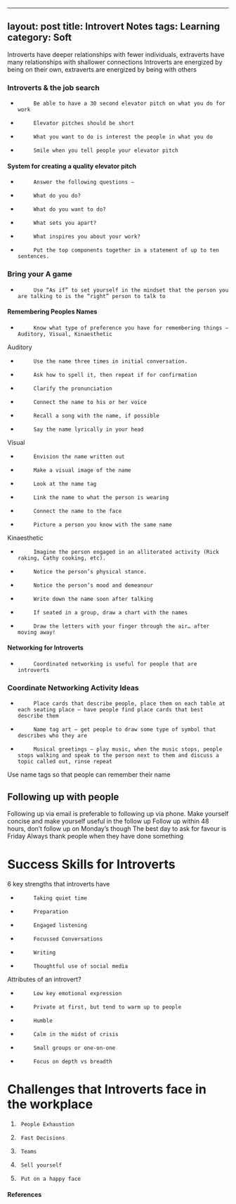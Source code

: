 
---
layout: post
title: Introvert Notes
tags: Learning
category: Soft
---
Introverts have deeper relationships with fewer individuals, extraverts have many relationships with shallower connections
Introverts are energized by being on their own, extraverts are energized by being with others


### Introverts & the job search ###
-          Be able to have a 30 second elevator pitch on what you do for work
-          Elevator pitches should be short
-          What you want to do is interest the people in what you do
-          Smile when you tell people your elevator pitch

 
#### System for creating a quality elevator pitch ####
-          Answer the following questions –
-          What do you do?
-          What do you want to do?
-          What sets you apart?
-          What inspires you about your work?
-          Put the top components together in a statement of up to ten sentences.

 
### Bring your A game ###
 
-          Use “As if” to set yourself in the mindset that the person you are talking to is the “right” person to talk to

 
#### Remembering Peoples Names ####
 
-          Know what type of preference you have for remembering things – Auditory, Visual, Kinaesthetic

 
Auditory
-          Use the name three times in initial conversation.
-          Ask how to spell it, then repeat if for confirmation
-          Clarify the pronunciation
-          Connect the name to his or her voice
-          Recall a song with the name, if possible
-          Say the name lyrically in your head

 
Visual
-          Envision the name written out
-          Make a visual image of the name
-          Look at the name tag
-          Link the name to what the person is wearing
-          Connect the name to the face
-          Picture a person you know with the same name

 
Kinaesthetic
-          Imagine the person engaged in an alliterated activity (Rick raking, Cathy cooking, etc).
-          Notice the person’s physical stance.
-          Notice the person’s mood and demeanour
-          Write down the name soon after talking
-          If seated in a group, draw a chart with the names
-          Draw the letters with your finger through the air… after moving away!


#### Networking for Introverts ####
-          Coordinated networking is useful for people that are introverts

 
### Coordinate Networking Activity Ideas ###
 
-          Place cards that describe people, place them on each table at each seating place – have people find place cards that best describe them
-          Name tag art – get people to draw some type of symbol that describes who they are
-          Musical greetings – play music, when the music stops, people stops walking and speak to the person next to them and discuss a topic called out, rinse repeat

 
Use name tags so that people can remember their name
 
##  Following up with people ##
 
Following up via email is preferable to following up via phone.
Make yourself concise and make yourself useful in the follow up
Follow up within 48 hours, don’t follow up on Monday’s though
The best day to ask for favour is Friday
Always thank people when they have done something
 
# Success Skills for Introverts #
 
6 key strengths that introverts have
-          Taking quiet time
-          Preparation
-          Engaged listening
-          Focussed Conversations
-          Writing
-          Thoughtful use of social media

 
Attributes of an introvert?
-          Low key emotional expression
-          Private at first, but tend to warm up to people
-          Humble
-          Calm in the midst of crisis
-          Small groups or one-on-one
-          Focus on depth vs breadth

 
# Challenges that Introverts face in the workplace ##
 
1)      People Exhaustion
2)      Fast Decisions
3)      Teams
4)      Sell yourself
5)      Put on a happy face

#### References ####

[]()  
